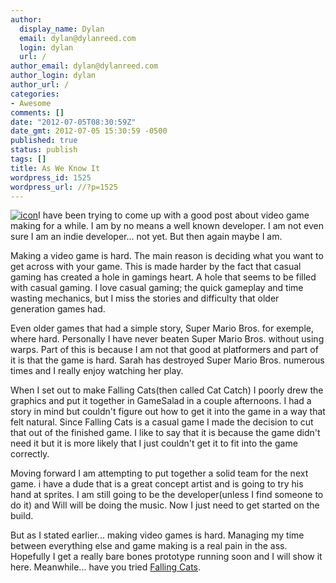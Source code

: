 ```yaml
---
author:
  display_name: Dylan
  email: dylan@dylanreed.com
  login: dylan
  url: /
author_email: dylan@dylanreed.com
author_login: dylan
author_url: /
categories:
- Awesome
comments: []
date: "2012-07-05T08:30:59Z"
date_gmt: 2012-07-05 15:30:59 -0500
published: true
status: publish
tags: []
title: As We Know It
wordpress_id: 1525
wordpress_url: //?p=1525
---
```


[![][1]][2]I have been trying to come up with a good post about video game making for a while. I am by no means a well known developer. I am not even sure I am an indie developer... not yet. But then again maybe I am.

   [1]: /media/2012/04/falling-cats-512-150x150.png (icon)
   [2]: http://itunes.apple.com/us/app/falling-cats/id501160569?mt=8

Making a video game is hard. The main reason is deciding what you want to get across with your game. This is made harder by the fact that casual gaming has created a hole in gamings heart. A hole that seems to be filled with casual gaming. I love casual gaming; the quick gameplay and time wasting mechanics, but I miss the stories and difficulty that older generation games had.

Even older games that had a simple story, Super Mario Bros. for exemple, where hard. Personally I have never beaten Super Mario Bros.  without using warps. Part of this is because I am not that good at platformers and part of it is that the game is hard. Sarah has destroyed Super Mario Bros. numerous times and I really enjoy watching her play.

When I set out to make Falling Cats(then called Cat Catch) I poorly drew the graphics and put it together in GameSalad in a couple afternoons. I had a story in mind but couldn't figure out how to get it into the game in a way that felt natural. Since Falling Cats is a casual game I made the decision to cut that out of the finished game. I like to say that it is because the game didn't need it but it is more likely that I just couldn't get it to fit into the game correctly.

Moving forward I am attempting to put together a solid team for the next game. i have a dude that is a great concept artist and is going to try his hand at sprites. I am still going to be the developer(unless I find someone to do it) and Will will be doing the music. Now I just need to get started on the build.

But as I stated earlier... making video games is hard. Managing my time between everything else and game making is a real pain in the ass. Hopefully I get a really bare bones prototype running soon and I will show it here. Meanwhile... have you tried [Falling Cats][3].

   [3]: http://itunes.apple.com/us/app/falling-cats/id501160569?mt=8


